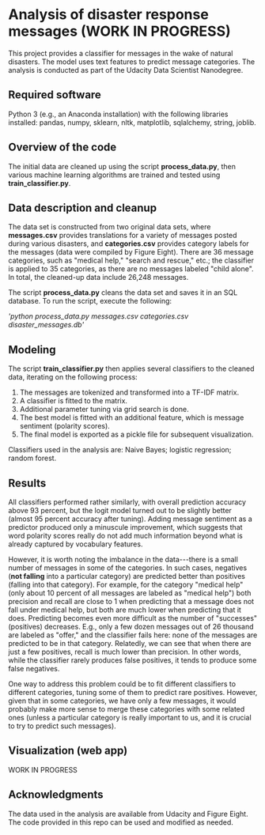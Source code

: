 # Analysis of disaster response messages (WORK IN PROGRESS)

This project provides a classifier for messages in the wake of natural disasters. The model uses text features to predict message categories. The analysis is conducted as part of the Udacity Data Scientist Nanodegree.

## Required software

Python 3 (e.g., an Anaconda installation) with the following libraries installed: pandas, numpy, sklearn, nltk, matplotlib, sqlalchemy, string, joblib.

## Overview of the code

The initial data are cleaned up using the script **process_data.py**, then various machine learning algorithms are trained and tested using **train_classifier.py**.

## Data description and cleanup

The data set is constructed from two original data sets, where **messages.csv** provides translations for a variety of messages posted during various disasters, and **categories.csv** provides category labels for the messages (data were compiled by Figure Eight). There are 36 message categories, such as "medical help," "search and rescue," etc.; the classifier is applied to 35 categories, as there are no messages labeled "child alone". In total, the cleaned-up data include 26,248 messages.

The script **process_data.py** cleans the data set and saves it in an SQL database. To run the script, execute the following:

*'python process_data.py messages.csv categories.csv disaster_messages.db'*

## Modeling

The script **train_classifier.py** then applies several classifiers to the cleaned data, iterating on the following process:

1. The messages are tokenized and transformed into a TF-IDF matrix.
2. A classifier is fitted to the matrix.
3. Additional parameter tuning via grid search is done.
4. The best model is fitted with an additional feature, which is message sentiment (polarity scores).
5. The final model is exported as a pickle file for subsequent visualization.

Classifiers used in the analysis are: Naive Bayes; logistic regression; random forest. 

## Results

All classifiers performed rather similarly, with overall prediction accuracy above 93 percent, but the logit model turned out to be slightly better (almost 95 percent accuracy after tuning). Adding message sentiment as a predictor produced only a minuscule improvement, which suggests that word polarity scores really do not add much information beyond what is already captured by vocabulary features.

However, it is worth noting the imbalance in the data---there is a small number of messages in some of the categories. In such cases, negatives (**not falling** into a particular category) are predicted better than positives (falling into that category). For example, for the category "medical help" (only about 10 percent of all messages are labeled as "medical help") both precision and recall are close to 1 when predicting that a message does not fall under medical help, but both are much lower when predicting that it does. Predicting becomes even more difficult as the number of "successes" (positives) decreases. E.g., only a few dozen messages out of 26 thousand are labeled as "offer," and the classifier fails here: none of the messages are predicted to be in that category. Relatedly, we can see that when there are just a few positives, recall is much lower than precision. In other words, while the classifier rarely produces false positives, it tends to produce some false negatives.

One way to address this problem could be to fit different classifiers to different categories, tuning some of them to predict rare positives. However, given that in some categories, we have only a few messages, it would probably make more sense to merge these categories with some related ones (unless a particular category is really important to us, and it is crucial to try to predict such messages).

## Visualization (web app)

WORK IN PROGRESS

## Acknowledgments

The data used in the analysis are available from Udacity and Figure Eight. The code provided in this repo can be used and modified as needed.
